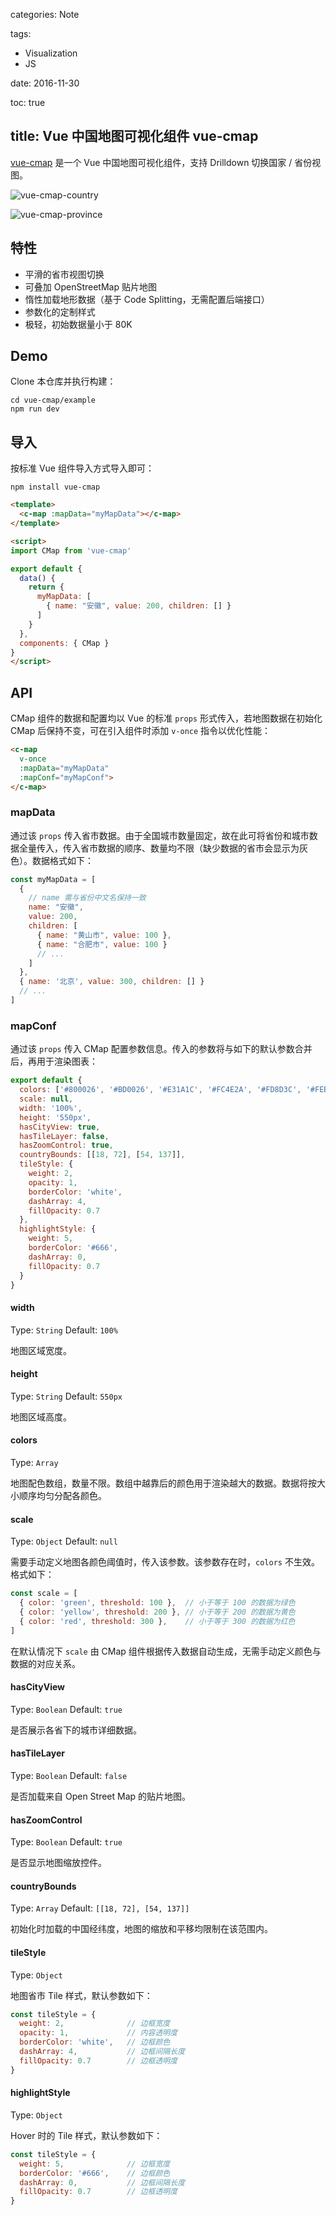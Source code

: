 categories: Note

tags:

- Visualization
- JS

date: 2016-11-30

toc: true

title: Vue 中国地图可视化组件 vue-cmap
---


[vue-cmap](https://github.com/doodlewind/vue-cmap) 是一个 Vue 中国地图可视化组件，支持 Drilldown 切换国家 / 省份视图。

<!--more-->

![vue-cmap-country](http://7u2gqx.com1.z0.glb.clouddn.com/vue-cmap-1.png)

![vue-cmap-province](http://7u2gqx.com1.z0.glb.clouddn.com/vue-cmap-2.png)


## 特性
* 平滑的省市视图切换
* 可叠加 OpenStreetMap 贴片地图
* 惰性加载地形数据（基于 Code Splitting，无需配置后端接口）
* 参数化的定制样式
* 极轻，初始数据量小于 80K

## Demo
Clone 本仓库并执行构建：

``` text
cd vue-cmap/example
npm run dev
```


## 导入
按标准 Vue 组件导入方式导入即可：

``` text
npm install vue-cmap
```

``` html
<template>
  <c-map :mapData="myMapData"></c-map>
</template>

<script>
import CMap from 'vue-cmap'

export default {
  data() {
    return {
      myMapData: [
        { name: "安徽", value: 200, children: [] }
      ]
    }
  },
  components: { CMap }
}
</script>
```


## API
CMap 组件的数据和配置均以 Vue 的标准 `props` 形式传入，若地图数据在初始化 CMap 后保持不变，可在引入组件时添加 `v-once` 指令以优化性能：

``` html
<c-map
  v-once
  :mapData="myMapData"
  :mapConf="myMapConf">
</c-map>
```

### mapData
通过该 `props` 传入省市数据。由于全国城市数量固定，故在此可将省份和城市数据全量传入，传入省市数据的顺序、数量均不限（缺少数据的省市会显示为灰色）。数据格式如下：

``` js
const myMapData = [
  {
    // name 需与省份中文名保持一致
    name: "安徽",
    value: 200,
    children: [
      { name: "黄山市", value: 100 },
      { name: "合肥市", value: 100 }
      // ...
    ]
  },
  { name: '北京', value: 300, children: [] }
  // ...
]
```

### mapConf
通过该 `props` 传入 CMap 配置参数信息。传入的参数将与如下的默认参数合并后，再用于渲染图表：

``` js
export default {
  colors: ['#800026', '#BD0026', '#E31A1C', '#FC4E2A', '#FD8D3C', '#FEB24C', '#FED976', '#FFEDA0'],
  scale: null,
  width: '100%',
  height: '550px',
  hasCityView: true,
  hasTileLayer: false,
  hasZoomControl: true,
  countryBounds: [[18, 72], [54, 137]],
  tileStyle: {
    weight: 2,
    opacity: 1,
    borderColor: 'white',
    dashArray: 4,
    fillOpacity: 0.7
  },
  highlightStyle: {
    weight: 5,
    borderColor: '#666',
    dashArray: 0,
    fillOpacity: 0.7
  }
}
```

#### width
Type: `String` Default: `100%`

地图区域宽度。

#### height
Type: `String` Default: `550px`

地图区域高度。

#### colors 
Type: `Array`

地图配色数组，数量不限。数组中越靠后的颜色用于渲染越大的数据。数据将按大小顺序均匀分配各颜色。

#### scale
Type: `Object` Default: `null`

需要手动定义地图各颜色阈值时，传入该参数。该参数存在时，`colors` 不生效。格式如下：

``` js
const scale = [
  { color: 'green', threshold: 100 },  // 小于等于 100 的数据为绿色
  { color: 'yellow', threshold: 200 }, // 小于等于 200 的数据为黄色
  { color: 'red', threshold: 300 },    // 小于等于 300 的数据为红色
]
```

在默认情况下 `scale` 由 CMap 组件根据传入数据自动生成，无需手动定义颜色与数据的对应关系。

#### hasCityView
Type: `Boolean` Default: `true`

是否展示各省下的城市详细数据。

#### hasTileLayer
Type: `Boolean` Default: `false`

是否加载来自 Open Street Map 的贴片地图。

#### hasZoomControl
Type: `Boolean` Default: `true`

是否显示地图缩放控件。

#### countryBounds
Type: `Array` Default: `[[18, 72], [54, 137]]`

初始化时加载的中国经纬度，地图的缩放和平移均限制在该范围内。

#### tileStyle
Type: `Object`

地图省市 Tile 样式，默认参数如下：

``` js
const tileStyle = {
  weight: 2,              // 边框宽度
  opacity: 1,             // 内容透明度
  borderColor: 'white',   // 边框颜色
  dashArray: 4,           // 边框间隔长度
  fillOpacity: 0.7        // 边框透明度
}
```

#### highlightStyle
Type: `Object`

Hover 时的 Tile 样式，默认参数如下：

``` js
const tileStyle = {
  weight: 5,              // 边框宽度
  borderColor: '#666',    // 边框颜色
  dashArray: 0,           // 边框间隔长度
  fillOpacity: 0.7        // 边框透明度
}
```
